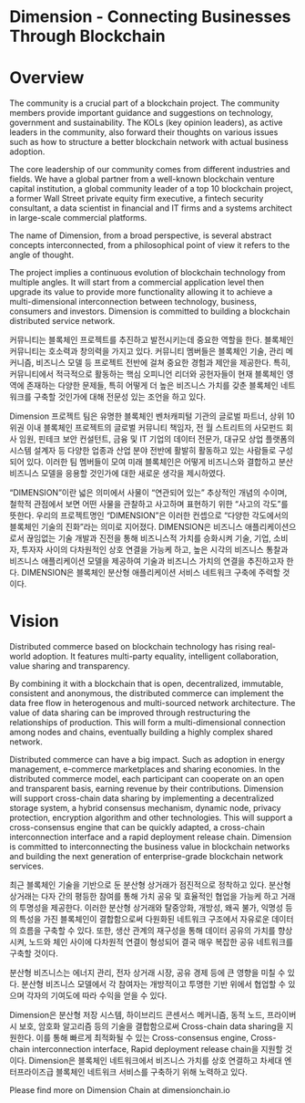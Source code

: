 
# Dimension - Connecting Businesses Through Blockchain

# Overview
The community is a crucial part of a blockchain project. The community members provide important guidance and suggestions on technology, government and sustainability. The KOLs (key opinion leaders), as active leaders in the community, also forward their thoughts on various issues such as how to structure a better blockchain network with actual business adoption.

The core leadership of our community comes from different industries and fields. We have a global partner from a well-known blockchain venture capital institution, a global community leader of a top 10 blockchain project, a former Wall Street private equity firm executive, a fintech security consultant, a data scientist in financial and IT firms and a systems architect in large-scale commercial platforms.

The name of Dimension, from a broad perspective, is several abstract concepts interconnected, from a philosophical point of view it refers to the angle of thought.

The project implies a continuous evolution of blockchain technology from multiple angles. It will start from a commercial application level then upgrade its value to provide more functionality allowing it to achieve a multi-dimensional interconnection between technology, business, consumers and investors. Dimension is committed to building a blockchain distributed service network.

커뮤니티는 블록체인 프로젝트를 추진하고 발전시키는데 중요한 역할을 한다. 블록체인 커뮤니티는 호소력과 창의력을 가지고 있다. 커뮤니티 멤버들은 블록체인 기술, 관리 메커니즘, 비즈니스 모델 등 프로젝트 전반에 걸쳐 중요한 경험과 제안을 제공한다. 특히, 커뮤니티에서 적극적으로 활동하는 핵심 오피니언 리더와 공헌자들이 현재 블록체인 영역에 존재하는 다양한 문제들, 특히 어떻게 더 높은 비즈니스 가치를 갖춘 블록체인 네트워크를 구축할 것인가에 대해 전문성 있는 조언을 하고 있다. 

Dimension 프로젝트 팀은 유명한 블록체인 벤처캐피털 기관의 글로벌 파트너, 상위 10위권 이내 블록체인 프로젝트의 글로벌 커뮤니티 책임자, 전 월 스트리트의 사모펀드 회사 임원, 핀테크 보안 컨설턴트, 금융 및 IT 기업의 데이터 전문가, 대규모 상업 플랫폼의 시스템 설계자 등 다양한 업종과 산업 분야 전반에 활발히 활동하고 있는 사람들로 구성되어 있다. 이러한 팀 멤버들이 모여 미래 블록체인은 어떻게 비즈니스와 결합하고 분산 비즈니스 모델을 응용할 것인가에 대한 새로운 생각을 제시하였다. 

“DIMENSION”이란 넓은 의미에서 사물이 “연관되어 있는” 추상적인 개념의 수이며, 철학적 관점에서 보면 어떤 사물을 관찰하고 사고하며 표현하기 위한 “사고의 각도”를 뜻한다. 우리의 프로젝트명인 “DIMENSION”은 이러한 컨셉으로 “다양한 각도에서의 블록체인 기술의 진화”라는 의미로 지어졌다. DIMENSION은 비즈니스 애플리케이션으로서 끊임없는 기술 개발과 진전을 통해 비즈니스적 가치를 승화시켜 기술, 기업, 소비자, 투자자 사이의 다차원적인 상호 연결을 가능케 하고, 높은 시각의 비즈니스 통찰과 비즈니스 애플리케이션 모델을 제공하여 기술과 비즈니스 가치의 연결을 추진하고자 한다. DIMENSION은 블록체인 분산형 애플리케이션 서비스 네트워크 구축에 주력할 것이다. 


# Vision
Distributed commerce based on blockchain technology has rising real-world adoption. It features multi-party equality, intelligent collaboration, value sharing and transparency. 

By combining it with a blockchain that is open, decentralized, immutable, consistent and anonymous, the distributed commerce can implement the data free flow in heterogenous and multi-sourced network architecture. The value of data sharing can be improved through restructuring the relationships of production. This will form a multi-dimensional connection among nodes and chains, eventually building a highly complex shared network.

Distributed commerce can have a big impact. Such as adoption in energy management, e-commerce marketplaces and sharing economies. In the distributed commerce model, each participant can cooperate on an open and transparent basis, earning revenue by their contributions.
Dimension will support cross-chain data sharing by implementing a decentralized storage system, a hybrid consensus mechanism, dynamic node, privacy protection, encryption algorithm and other technologies. This will support a cross-consensus engine that can be quickly adapted, a cross-chain interconnection interface and a rapid deployment release chain. Dimension is committed to interconnecting the business value in blockchain networks and building the next generation of enterprise-grade blockchain network services.

최근 블록체인 기술을 기반으로 둔 분산형 상거래가 점진적으로 정착하고 있다. 분산형 상거래는 다자 간의 평등한 참여를 통해 가치 공유 및 효율적인 협업을 가능케 하고 거래의 투명성을 제공한다. 이러한 분산형 상거래와 탈중앙화, 개방성, 왜곡 불가, 익명성 등의 특성을 가진 블록체인이 결합함으로써 다원화된 네트워크 구조에서 자유로운 데이터의 흐름을 구축할 수 있다. 또한, 생산 관계의 재구성을 통해 데이터 공유의 가치를 향상시켜, 노드와 체인 사이에 다차원적 연결이 형성되어 결국 매우 복잡한 공유 네트워크를 구축할 것이다.

분산형 비즈니스는 에너지 관리, 전자 상거래 시장, 공유 경제 등에 큰 영향을 미칠 수 있다. 분산형 비즈니스 모델에서 각 참여자는 개방적이고 투명한 기반 위에서 협업할 수 있으며 각자의 기여도에 따라 수익을 얻을 수 있다. 

Dimension은 분산형 저장 시스템, 하이브리드 콘센서스 메커니즘, 동적 노드, 프라이버시  보호, 암호화 알고리즘 등의 기술을 결합함으로써 Cross-chain data sharing을 지원한다. 이를 통해 빠르게 최적화될 수 있는 Cross-consensus engine, Cross-chain interconnection interface, Rapid deployment release chain을 지원할 것이다. Dimension은 블록체인 네트워크에서 비즈니스 가치를 상호 연결하고 차세대 엔터프라이즈급 블록체인 네트워크 서비스를 구축하기 위해 노력하고 있다.

Please find more on Dimension Chain at dimensionchain.io

